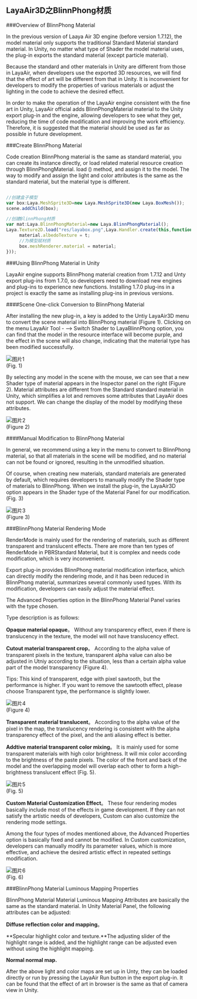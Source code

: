## LayaAir3D之BlinnPhong材质

###Overview of BlinnPhong Material

In the previous version of Laaya Air 3D engine (before version 1.7.12), the model material only supports the traditional Standard Material standard material. In Unity, no matter what type of Shader the model material uses, the plug-in exports the standard material (except particle material).

Because the standard and other materials in Unity are different from those in LayaAir, when developers use the exported 3D resources, we will find that the effect of art will be different from that in Unity. It is inconvenient for developers to modify the properties of various materials or adjust the lighting in the code to achieve the desired effect.

In order to make the operation of the LayaAir engine consistent with the fine art in Unity, LayaAir official adds BlinnPhongMaterial material to the Unity export plug-in and the engine, allowing developers to see what they get, reducing the time of code modification and improving the work efficiency. Therefore, it is suggested that the material should be used as far as possible in future development.



###Create BlinnPhong Material

Code creation BlinnPhong material is the same as standard material, you can create its instance directly, or load related material resource creation through BlinnPhongMaterial. load () method, and assign it to the model. The way to modify and assign the light and color attributes is the same as the standard material, but the material type is different.


```typescript

//创建盒子模型
var box:Laya.MeshSprite3D=new Laya.MeshSprite3D(new Laya.BoxMesh());
scene.addChild(box);

//创建BlinnPhong材质
var mat:Laya.BlinnPhongMaterial=new Laya.BlinnPhongMaterial();
Laya.Texture2D.load("res/layabox.png",Laya.Handler.create(this,function(t:Laya.Texture2D):void{
  	 material.albedoTexture = t;
     //为模型赋材质
     box.meshRenderer.material = material;
}));
```




###Using BlinnPhong Material in Unity

LayaAir engine supports BlinnPhong material creation from 1.7.12 and Unty export plug-ins from 1.7.0, so developers need to download new engines and plug-ins to experience new functions. Installing 1.7.0 plug-ins in a project is exactly the same as installing plug-ins in previous versions.

####Scene One-click Conversion to BlinnPhong Material

After installing the new plug-in, a key is added to the Untiy LayaAir3D menu to convert the scene material into BlinnPhong material (Figure 1). Clicking on the menu LayaAir Tool - --> Switch Shader to LayaBlinnPhong option, you can find that the model in the resource interface will become purple, and the effect in the scene will also change, indicating that the material type has been modified successfully.

![图片1](img/1.png)<br> (Fig. 1)

By selecting any model in the scene with the mouse, we can see that a new Shader type of material appears in the Inspector panel on the right (Figure 2). Material attributes are different from the Standard standard material in Unity, which simplifies a lot and removes some attributes that LayaAir does not support. We can change the display of the model by modifying these attributes.

![图片2](img/2.png)<br> (Figure 2)



####Manual Modification to BlinnPhong Material

In general, we recommend using a key in the menu to convert to BlinnPhong material, so that all materials in the scene will be modified, and no material can not be found or ignored, resulting in the unmodified situation.

Of course, when creating new materials, standard materials are generated by default, which requires developers to manually modify the Shader type of materials to BlinnPhong. When we install the plug-in, the LayaAir3D option appears in the Shader type of the Material Panel for our modification. (Fig. 3)

![图片3](img/3.gif)<br> (Figure 3)





###BlinnPhong Material Rendering Mode

RenderMode is mainly used for the rendering of materials, such as different transparent and translucent effects. There are more than ten types of RenderMode in PBRStandard Material, but it is complex and needs code modification, which is very inconvenient.

Export plug-in provides BlinnPhong material modification interface, which can directly modify the rendering mode, and it has been reduced in BlinnPhong material, summarizes several commonly used types. With its modification, developers can easily adjust the material effect.

The Advanced Properties option in the BlinnPhong Material Panel varies with the type chosen.

Type description is as follows:

**Opaque material opaque**。 Without any transparency effect, even if there is translucency in the texture, the model will not have translucency effect.

**Cutout material transparent crop**。  According to the alpha value of transparent pixels in the texture, transparent alpha value can also be adjusted in Utniy according to the situation, less than a certain alpha value part of the model transparency (Figure 4).

Tips: This kind of transparent, edge with pixel sawtooth, but the performance is higher. If you want to remove the sawtooth effect, please choose Transparent type, the performance is slightly lower.

![图片4](img/4.png)<br> (Figure 4)

**Transparent material translucent**。 According to the alpha value of the pixel in the map, the translucency rendering is consistent with the alpha transparency effect of the pixel, and the anti aliasing effect is better.

**Addtive material transparent color mixing**。  It is mainly used for some transparent materials with high color brightness. It will mix color according to the brightness of the paste pixels. The color of the front and back of the model and the overlapping model will overlap each other to form a high-brightness translucent effect (Fig. 5).

![图片5](img/5.png)<br> (Fig. 5)



**Custom Material Customization Effect**。  These four rendering modes basically include most of the effects in game development. If they can not satisfy the artistic needs of developers, Custom can also customize the rendering mode settings.

Among the four types of modes mentioned above, the Advanced Properties option is basically fixed and cannot be modified. In Custom customization, developers can manually modify its parameter values, which is more effective, and achieve the desired artistic effect in repeated settings modification.

![图片6](img/6.png)<br> (Fig. 6)



###BlinnPhong Material Luminous Mapping Properties

BlinnPhong Material Material Luminous Mapping Attributes are basically the same as the standard material. In Unity Material Panel, the following attributes can be adjusted:

**Diffuse reflection color and mapping**。

**Specular highlight color and texture.**The adjusting slider of the highlight range is added, and the highlight range can be adjusted even without using the highlight mapping.

**Normal normal map.**

After the above light and color maps are set up in Unty, they can be loaded directly or run by pressing the LayaAir Run button in the export plug-in. It can be found that the effect of art in browser is the same as that of camera view in Unity.



